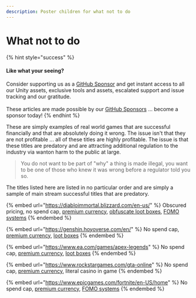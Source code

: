 ```yaml
---
description: Poster children for what not to do
---
```


# What not to do

{% hint style="success" %}
#### Like what your seeing?

Consider supporting us as a [GitHub Sponsor](../../become-a-sponsor.md) and get instant access to all our Unity assets, exclusive tools and assets, escalated support and issue tracking and our gratitude.\
\
These articles are made possible by our [GitHub Sponsors](https://github.com/sponsors/heathen-engineering) ... become a sponsor today!
{% endhint %}

These are simply examples of real world games that are successful financially and that are absolutely doing it wrong. The issue isn't that they are not profitable ... all of these titles are highly profitable. The issue is that these titles are predatory and are attracting additional regulation to the industry via wanton harm to the public at large.

> You do not want to be part of "why" a thing is made illegal, you want to be one of those who knew it was wrong before a regulator told you so.

The titles listed here are listed in no particular order and are simply a sample of main stream successful titles that are predatory.

{% embed url="https://diabloimmortal.blizzard.com/en-us/" %}
Obscured pricing, no spend cap, [premium currency](tools/premium-currency.md), [obfuscate loot boxes](tools/surprise-mechanics.md), [FOMO systems](tools/fear-of-missing-out-fomo.md)
{% endembed %}

{% embed url="https://genshin.hoyoverse.com/en/" %}
No spend cap, [premium currency](tools/premium-currency.md), [loot boxes](tools/surprise-mechanics.md#introduction)
{% endembed %}

{% embed url="https://www.ea.com/games/apex-legends" %}
No spend cap, [premium currency](tools/premium-currency.md), [loot boxes](tools/surprise-mechanics.md#introduction)
{% endembed %}

{% embed url="https://www.rockstargames.com/gta-online" %}
No spend cap, [premium currency](tools/premium-currency.md), literal casino in game
{% endembed %}

{% embed url="https://www.epicgames.com/fortnite/en-US/home" %}
No spend cap, [premium currency](tools/premium-currency.md), [FOMO systems](tools/fear-of-missing-out-fomo.md)
{% endembed %}
